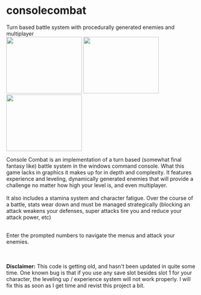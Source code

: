 consolecombat
=============

Turn based battle system with procedurally generated enemies and multiplayer<br>
<a href="http://andrewpinion.com/img/cc1b.jpg"><img src="http://andrewpinion.com/img/cc1.jpg" width=200 height=150></a>
<a href="http://andrewpinion.com/img/cc2b.jpg"><img src="http://andrewpinion.com/img/cc2.jpg" width=200 height=150></a>
<a href="http://andrewpinion.com/img/cc3b.jpg"><img src="http://andrewpinion.com/img/cc3.jpg" width=200 height=150></a><br>

Console Combat is an implementation of a turn based (somewhat final fantasy like) battle system in the windows command console. What this game lacks in graphics it makes up for in depth and complexity. It features experience and leveling, dynamically generated enemies that will provide a challenge no matter how high your level is, and even multiplayer. 
<br><br>
It also includes a stamina system and character fatigue. Over the course of a battle, stats wear down and must be managed strategically (blocking an attack weakens your defenses, super attacks tire you and reduce your attack power, etc) <br><br>

Enter the prompted numbers to navigate the menus and attack your enemies.

<br><br><b>Disclaimer:</b> This code is getting old, and hasn't been updated in quite some time. One known bug is that if you use any save slot besides slot 1 for your character, the leveling up / experience system will not work properly. I will fix this as soon as I get time and revist this project a bit.

